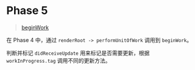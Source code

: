 # Phase 5

> [beginWork](../ReactFiberBeginWork.md#beginWork)

在 Phase 4 中，通过 `renderRoot -> performUnitOfWork` 调用到 `beginWork`。

判断并标记 `didReceiveUpdate` 用来标记是否需要更新，根据 `workInProgress.tag` 调用不同的更新方法。
